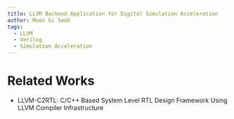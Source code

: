 ```yaml
---
title: LLVM Backend Application for Digital Simulation Acceleration  
author: Moon Gi Seok
tags:
  - LLVM
  - Verilog
  - Simulation Acceleration
---
```



# Related Works

- LLVM-C2RTL: C/C++ Based System Level RTL Design Framework Using LLVM Compiler Infrastructure